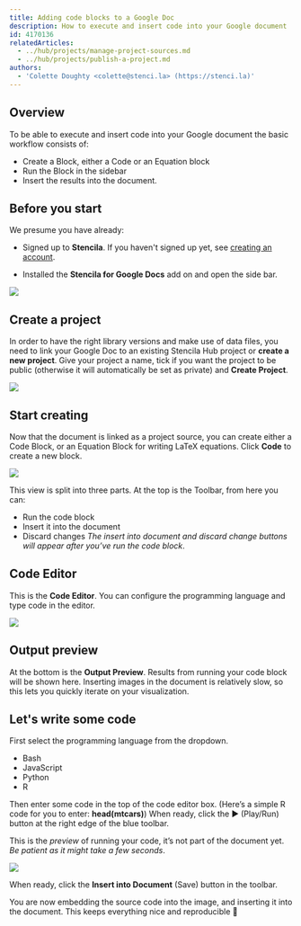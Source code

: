```yaml
---
title: Adding code blocks to a Google Doc
description: How to execute and insert code into your Google document
id: 4170136
relatedArticles:
  - ../hub/projects/manage-project-sources.md
  - ../hub/projects/publish-a-project.md
authors:
  - 'Colette Doughty <colette@stenci.la> (https://stenci.la)'
---
```


## Overview

To be able to execute and insert code into your Google document the basic workflow consists of:
- Create a Block, either a Code or an Equation block
- Run the Block in the sidebar
- Insert the results into the document.

## Before you start

We presume you have already:
- Signed up to **Stencila**. If you haven't signed up yet, see [creating an account](../hub/getting-started.md). 

- Installed the **Stencila for Google Docs** add on and open the side bar. 

![](https://i.imgur.com/snR8gbW.png)

## Create a project

In order to have the right library versions and make use of data files, you need to link your Google Doc to an existing Stencila Hub project or **create a new project**. Give your project a name, tick if you want the project to be public (otherwise it will automatically be set as private) and **Create Project**.

![](https://i.imgur.com/3oXtlmd.png)

## Start creating

Now that the document is linked as a project source, you can create either a Code Block, or an Equation Block for writing LaTeX equations.
Click **Code** to create a new block. 

![](https://i.imgur.com/syubvng.png)

This view is split into three parts. At the top is the Toolbar, from here you can:
- Run the code block
- Insert it into the document
- Discard changes
*The insert into document and discard change buttons will appear after you’ve run the code block*.

## Code Editor

This is the **Code Editor**. You can configure the programming language and type code in the editor.

![](https://i.imgur.com/W1TF4Yx.png)

## Output preview

At the bottom is the **Output Preview**. Results from running your code block will be shown here. Inserting images in the document is relatively slow, so this lets you quickly iterate on your visualization.

## Let's write some code

First select the programming language from the dropdown. 
- Bash
- JavaScript
- Python
- R

Then enter some code in the top of the code editor box. (Here’s a simple R code for you to enter: **head(mtcars)**)
When ready, click the ▶️ (Play/Run) button at the right edge of the blue toolbar.

This is the *preview* of running your code, it’s not part of the document yet. *Be patient as it might take a few seconds*.

![](https://i.imgur.com/13TpNou.png)

When ready, click the **Insert into Document** (Save) button in the toolbar.

You are now embedding the source code into the image, and inserting it into the document. This keeps everything nice and reproducible 🤖

